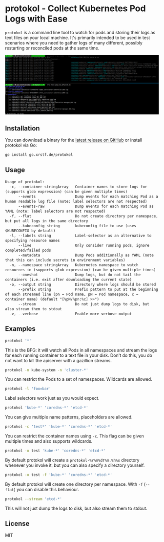 # protokol - Collect Kubernetes Pod Logs with Ease

`protokol` is a command line tool to watch for pods and storing their logs as text files
on your local machine. It's primarily intended to be used in test scenarios where you
need to gather logs of many different, possibly restarting or reconciled pods at the
same time.

<p align="center">
  <img src="docs/sample.png" />
</p>

## Installation

You can download a binary for the [latest release on GitHub](https://github.com/xrstf/protokol/releases)
or install protokol via Go:

```bash
go install go.xrstf.de/protokol
```

## Usage

```
Usage of protokol:
  -c, --container stringArray   Container names to store logs for (supports glob expression) (can be given multiple times)
      --events                  Dump events for each matching Pod as a human readable log file (note: label selectors are not respected)
      --events-raw              Dump events for each matching Pod as YAML (note: label selectors are not respected)
  -f, --flat                    Do not create directory per namespace, but put all logs in the same directory
      --kubeconfig string       kubeconfig file to use (uses $KUBECONFIG by default)
  -l, --labels string           Label-selector as an alternative to specifying resource names
      --live                    Only consider running pods, ignore completed/failed pods
      --metadata                Dump Pods additionally as YAML (note that this can include secrets in environment variables)
  -n, --namespace stringArray   Kubernetes namespace to watch resources in (supports glob expression) (can be given multiple times)
      --oneshot                 Dump logs, but do not tail the containers (i.e. exit after downloading the current state)
  -o, --output string           Directory where logs should be stored
      --prefix string           Prefix pattern to put at the beginning of each streamed line (pn = Pod name, pN = Pod namespace, c = container name) (default "[%pN/%pn:%c] >>")
      --stream                  Do not just dump logs to disk, but also stream them to stdout
  -v, --verbose                 Enable more verbose output
```

## Examples

```bash
protokol '*'
```

This is the BFG: it will watch all Pods in all namespaces and stream the logs for each running container to
a text file in your disk. Don't do this, you do not want to kill the apiserver with a gazillion streams.

```bash
protokol -n kube-system -n 'cluster-*'
```

You can restrict the Pods to a set of namespaces. Wildcards are allowed.

```bash
protokol -l 'foo=bar'
```

Label selectors work just as you would expect.

```bash
protokol 'kube-*' 'coredns-*' 'etcd-*'
```

You can give multiple name patterns, placeholders are allowed.

```bash
protokol -c 'test*' 'kube-*' 'coredns-*' 'etcd-*'
```

You can restrict the container names using `-c`. This flag can be given multiple times and also supports wildcards.

```bash
protokol -o test 'kube-*' 'coredns-*' 'etcd-*'
```

By default protokol will create a `protokol-%Y%m%dT%m.%h%s` directory whenever you invoke it, but you can also specify
a directory yourself.

```bash
protokol -o test -f 'kube-*' 'coredns-*' 'etcd-*'
```

By default protokol will create one directory per namespace. With `-f` (`--flat`) you can disable this behaviour.

```bash
protokol --stream 'etcd-*'
```

This will not just dump the logs to disk, but also stream them to stdout.

## License

MIT
